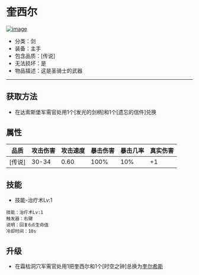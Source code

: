 # 奎西尔
<a href="https://imgbb.com/"><img src="https://i.ibb.co/n11VTc5/image.png" alt="image" border="0"></a>
* 分类：剑
* 装备：主手
* 包含品质：[传说]
* 无法损坏：是
* 物品描述：这是圣骑士的武器
---
## 获取方法
* 在达索斯堡军需官处用1个[发光的剑柄]和1个[遗忘的信件]兑换
## 属性
|品质|攻击伤害|攻击速度|暴击伤害|暴击几率|真实伤害|
|----|----|----|----|----|----|
|[传说]|30-34|0.60|100%|10%|+1|
## 技能
* 技能-治疗术Lv:1
```
技能：治疗术Lv:1
触发器：右键
说明：回复6点生命值
冷却时间：10s
```
## 升级
* 在霜枯洞穴军需官处用1把奎西尔和1个[时空之钟]总换为<a href="https://github.com/LeafletXD/Minecraft-Yuanchu-Server-Wiki/blob/main/Wiki/RPG%E9%81%93%E5%85%B7/%E8%BF%91%E6%88%98%E6%AD%A6%E5%99%A8/%E5%89%91/%E5%A5%8E%E5%B0%94%E5%B8%8C%E6%96%AF.md">奎尔希斯<a/>
